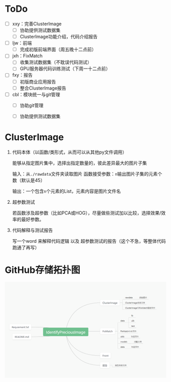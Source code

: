 # ToDo

- [ ] xxy：完善ClusterImage
  - [ ] 协助提供测试数据集
  - [ ] ClusterImage功能介绍，代码介绍报告
- [ ] ljw：前端
  - [ ] 完成初版前端界面（周五晚十二点前）
- [ ] jxh：FixMatch
  - [ ] 收集测试数据集（不耽误代码测试）
  - [ ] GPU服务器代码训练测试（下周一十二点前）
- [ ] fxy：报告
  - [ ] 初版商业应用报告
  - [ ] 整合ClusterImage报告
- [ ] cbl：模块统一与git管理
  - [ ] 协助git管理
  - [ ] 协助提供测试数据集
  



# ClusterImage

1. 代码本体（以函数/类形式，从而可以从其他py文件调用）

   能够从指定图片集中，选择出指定数量的，彼此差异最大的图片子集

   输入：从`./rawdata`文件夹读取图片
   函数接受参数：`n`输出图片子集的元素个数（默认是45）

   输出：一个包含`n`个元素的List，元素内容是图片文件名			

2. 超参数测试

   若函数涉及超参数（比如PCA或HOG），尽量做些测试加以比较，选择效果/效率的最好参数。

3. 代码解释与测试报告

   写一个word 来解释代码逻辑 以及 超参数测试的报告（这个不急，等整体代码跑通了再写）



# GitHub存储拓扑图

![image-20231106201351336](./assets/image-20231106201351336.png)